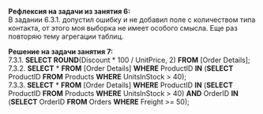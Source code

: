 **Рефлексия на задачи из занятия 6:**</br>
В задании 6.3.1. допустил ошибку и не добавил поле с количеством типа контакта, от этого моя выборка не имеет особого смысла. Еще раз повторяю тему агрегации таблиц.

**Решение на задачи занятия 7:**</br>
7.3.1. **SELECT ROUND**(Discount * 100 / UnitPrice, 2) **FROM** \[Order Details\];</br>
7.3.2. **SELECT** * **FROM** \[Order Details\] **WHERE** ProductID **IN** (**SELECT** ProductID **FROM** Products **WHERE** UnitsInStock > 40);</br>
7.3.3. **SELECT** * **FROM** \[Order Details\] **WHERE** ProductID **IN** (**SELECT** ProductID **FROM** Products **WHERE** UnitsInStock > 40) **AND** OrderID **IN** (**SELECT** OrderID **FROM** Orders **WHERE** Freight >= 50);
